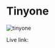 # Tinyone
![tinyone](https://user-images.githubusercontent.com/101462712/173183778-82560631-9c66-4955-a53c-213a16235ad9.jpg)

Live link:
